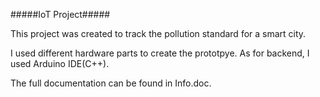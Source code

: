 #####IoT Project#####

This project was created to track the pollution standard for a smart city.

I used different hardware parts to create the prototpye. As for backend, I used Arduino IDE(C++).

The full documentation can be found in Info.doc.
